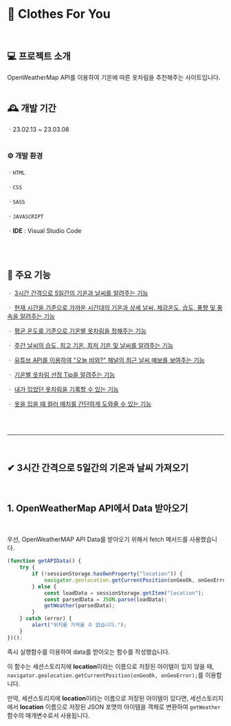 #  🌈 Clothes For You
<br>

## 💻 프로젝트 소개
OpenWeatherMap API를 이용하여 기온에 따른 옷차림을 추천해주는 사이트입니다.
<br>
<br>

## 🕰 개발 기간
ㆍ23.02.13 ~ 23.03.08 
<br><br>

### ⚙ 개발 환경
ㆍ`HTML`

ㆍ`CSS`

ㆍ`SASS`

ㆍ`JAVASCRIPT`

ㆍ**IDE** : Visual Studio Code

<br>
<br>

## 📌 주요 기능
ㆍ [3시간 간격으로 5일간의 기온과 날씨를 알려주는 기능](#✔-3시간-간격으로-5일간의-기온과-날씨-가져오기)

ㆍ [현재 시간을 기준으로 가까운 시간대의 기온과 상세 날씨, 체감온도, 습도, 풍향 및 풍속을 알려주는 기능](#)

ㆍ [평균 온도를 기준으로 기온별 옷차림을 정해주는 기능](#) 

ㆍ [주간 날씨의 습도, 최고 기온, 최저 기온 및 날씨를 알려주는 기능](#) 

ㆍ [유튜브 API를 이용하여 "오늘 비와?" 채널의 최근 날씨 예보를 보여주는 기능](#) 

ㆍ [기온별 옷차림 선정 Tip을 알려주는 기능](#) 

ㆍ [내가 입었던 옷차림을 기록할 수 있는 기능](#) 

ㆍ [옷을 입을 때 컬러 매치를 간단하게 도와줄 수 있는 기능](#) 

<br>
<br>

***
<br>


## ✔ 3시간 간격으로 5일간의 기온과 날씨 가져오기

<br>

## **1.** OpenWeatherMap API에서 Data 받아오기 
<br>

우선, OpenWeatherMAP API Data를 받아오기 위해서 fetch 메서드를 사용했습니다.<br>

```javascript
(function getAPIData() {
    try {
        if (!sessionStorage.hasOwnProperty("location")) {
            navigator.geolocation.getCurrentPosition(onGeoOk, onGeoError);
        } else {
            const loadData = sessionStorage.getItem("location");
            const parsedData = JSON.parse(loadData);
            getWeather(parsedData);
        }
    } catch (error) {
        alert("위치를 가져올 수 없습니다.");
    }
})();

```
즉시 실행함수를 이용하여 data를 받아오는 함수를 작성했습니다.<br> 

이 함수는 세션스토리지에 **location**이라는 이름으로 저장된 아이템이 있지 않을 때, `navigator.geolocation.getCurrentPosition(onGeoOk, onGeoError);`를 이용합니다. 

만약, 세션스토리지에 **location**이라는 이름으로 저장된 아이템이 있다면, 세션스토리지에서 **location** 이름으로 저장된 JSON 포맷의 아이템을 객체로 변환하여 `getWeather` 함수의 매개변수로서 사용됩니다.
